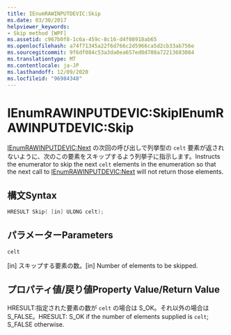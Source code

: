 ```yaml
---
title: IEnumRAWINPUTDEVIC:Skip
ms.date: 03/30/2017
helpviewer_keywords:
- Skip method [WPF]
ms.assetid: c967b0f8-1c6a-459c-8c16-d4f08918ab65
ms.openlocfilehash: a74f71345a22f6d766c2d5966ca5d2cb33ab756e
ms.sourcegitcommit: 9f6df084c53a3da0ea657ed0d708a72213683084
ms.translationtype: MT
ms.contentlocale: ja-JP
ms.lasthandoff: 12/09/2020
ms.locfileid: "96984348"
---
```

# <a name="ienumrawinputdevicskip"></a><span data-ttu-id="29149-102">IEnumRAWINPUTDEVIC:Skip</span><span class="sxs-lookup"><span data-stu-id="29149-102">IEnumRAWINPUTDEVIC:Skip</span></span>
<span data-ttu-id="29149-103">[IEnumRAWINPUTDEVIC:Next](ienumrawinputdevic-next.md) の次回の呼び出しで列挙型の `celt` 要素が返されないように、次のこの要素をスキップするよう列挙子に指示します。</span><span class="sxs-lookup"><span data-stu-id="29149-103">Instructs the enumerator to skip the next `celt` elements in the enumeration so that the next call to [IEnumRAWINPUTDEVIC:Next](ienumrawinputdevic-next.md) will not return those elements.</span></span>  
  
## <a name="syntax"></a><span data-ttu-id="29149-104">構文</span><span class="sxs-lookup"><span data-stu-id="29149-104">Syntax</span></span>  
  
```cpp  
HRESULT Skip( [in] ULONG celt);  
```  
  
## <a name="parameters"></a><span data-ttu-id="29149-105">パラメーター</span><span class="sxs-lookup"><span data-stu-id="29149-105">Parameters</span></span>  
 `celt`  
  
 <span data-ttu-id="29149-106">[in] スキップする要素の数。</span><span class="sxs-lookup"><span data-stu-id="29149-106">[in] Number of elements to be skipped.</span></span>  
  
## <a name="property-valuereturn-value"></a><span data-ttu-id="29149-107">プロパティ値/戻り値</span><span class="sxs-lookup"><span data-stu-id="29149-107">Property Value/Return Value</span></span>  
 <span data-ttu-id="29149-108">HRESULT:指定された要素の数が `celt` の場合は S_OK。それ以外の場合は S_FALSE。</span><span class="sxs-lookup"><span data-stu-id="29149-108">HRESULT: S_OK if the number of elements supplied is `celt`; S_FALSE otherwise.</span></span>
